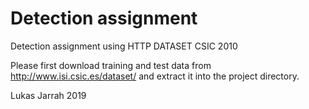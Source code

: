 # Detection assignment
Detection assignment using HTTP DATASET CSIC 2010

Please first download training and test data from http://www.isi.csic.es/dataset/ and extract it into the project directory.


Lukas Jarrah
2019

